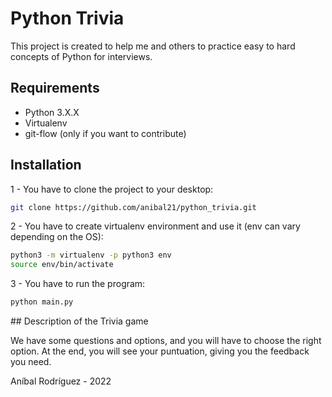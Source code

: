 # Python Trivia

This project is created to help me and others to practice easy to hard
concepts of Python for interviews.

## Requirements
- Python 3.X.X
- Virtualenv
- git-flow (only if you want to contribute)

## Installation

1 - You have to clone the project to your desktop:
```bash
git clone https://github.com/anibal21/python_trivia.git
```

2 - You have to create virtualenv environment and use it (env can vary depending on the OS): 
```bash
python3 -m virtualenv -p python3 env
source env/bin/activate
```

3 - You have to run the program:
```bash
python main.py
```

## Description of the Trivia game

We have some questions and options, and you will have to choose the right option.
At the end, you will see your puntuation, giving you the feedback you need.

Aníbal Rodríguez - 2022